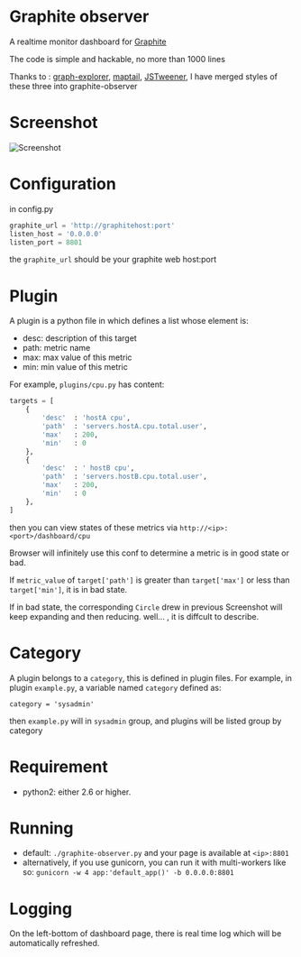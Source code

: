 # Graphite observer

A realtime monitor dashboard for
[Graphite](https://github.com/graphite-project/graphite-web)

The code is simple and hackable, no more than 1000 lines

Thanks to : [graph-explorer](https://github.com/vimeo/graph-explorer), [maptail](https://github.com/stagas/maptail), [JSTweener](http://coderepos.org/share/wiki/JSTweener), I have merged styles of these three into graphite-observer

# Screenshot

![Screenshot](https://raw.github.com/huoxy/graphite-observer/master/Screenshot.png)

# Configuration

in config.py

```python
graphite_url = 'http://graphitehost:port'
listen_host = '0.0.0.0'
listen_port = 8801
```

the `graphite_url` should be your graphite web host:port

# Plugin

A plugin is a python file in which defines a list whose element is:
* desc: description of this target
* path: metric name
* max: max value of this metric
* min: min value of this metric

For example, `plugins/cpu.py` has content:
```python
targets = [
    {  
        'desc'  : 'hostA cpu',
        'path'  : 'servers.hostA.cpu.total.user',
        'max'   : 200,
        'min'   : 0
    }, 
    {
        'desc'  : ' hostB cpu',
        'path'  : 'servers.hostB.cpu.total.user',
        'max'   : 200,
        'min'   : 0
    },
]
```

then you can view states of these metrics via `http://<ip>:<port>/dashboard/cpu`

Browser will infinitely use this conf to determine a metric is in good state or bad.

If `metric_value` of `target['path']` is greater than `target['max']` or less than `target['min']`, it is in bad state.

If in bad state, the corresponding `Circle` drew in previous Screenshot will keep expanding and then reducing. well... , it is diffcult to describe.

# Category
A plugin belongs to a `category`, this is defined in plugin files.
For example, in plugin `example.py`, a variable named `category` defined as:
```
category = 'sysadmin'
```

then `example.py` will in `sysadmin` group, and plugins will be listed group by category

# Requirement
* python2: either 2.6 or higher.

# Running
* default: `./graphite-observer.py` and your page is available at `<ip>:8801`
* alternatively, if you use gunicorn, you can run it with multi-workers like so: `gunicorn -w 4 app:'default_app()' -b 0.0.0.0:8801`

# Logging

On the left-bottom of dashboard page, there is real time log which will be automatically refreshed.
